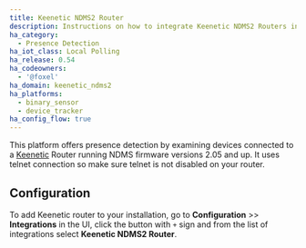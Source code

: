 ```yaml
---
title: Keenetic NDMS2 Router
description: Instructions on how to integrate Keenetic NDMS2 Routers into Home Assistant.
ha_category:
  - Presence Detection
ha_iot_class: Local Polling
ha_release: 0.54
ha_codeowners:
  - '@foxel'
ha_domain: keenetic_ndms2
ha_platforms:
  - binary_sensor
  - device_tracker
ha_config_flow: true
---
```


This platform offers presence detection by examining devices connected to a [Keenetic](https://keenetic.net/)
Router running NDMS firmware versions 2.05 and up. It uses telnet connection so make sure telnet is not disabled on your router.

## Configuration

To add Keenetic router to your installation, go to **Configuration** >> **Integrations** in the UI, click the button with `+` sign and from the list of integrations select **Keenetic NDMS2 Router**.
